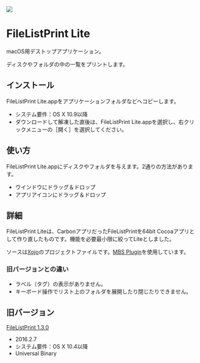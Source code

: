 ![](https://i.imgur.com/HG2oFy4.png)


# FileListPrint Lite
macOS用デストップアプリケーション。

ディスクやフォルダの中の一覧をプリントします。

## インストール
FileListPrint Lite.appをアプリケーションフォルダなどへコピーします。
* システム要件：OS X 10.9以降
* ダウンロードして解凍した直後は、FileListPrint Lite.appを選択し、右クリックメニューの［開く］を選択してください。

## 使い方
FileListPrint Lite.appにディスクやフォルダを与えます。2通りの方法があります。
* ウインドウにドラッグ＆ドロップ
* アプリアイコンにドラッグ＆ドロップ

## 詳細
FileListPrint Liteは、CarbonアプリだったFileListPrintを64bit Cocoaアプリとして作り直したものです。機能を必要最小限に絞ってLiteとしました。

ソースは[Xojo](https://www.xojo.com/)のプロジェクトファイルです。[MBS Plugin](https://www.monkeybreadsoftware.de/xojo/)を使用しています。

### 旧バージョンとの違い
* ラベル（タグ）の表示がありません。
* キーボード操作でリスト上のフォルダを展開したり閉じたりできません。

## 旧バージョン
[FileListPrint 1.3.0](https://tama-san.com/filelistprint/)
* 2016.2.7
* システム要件：OS X 10.4以降
* Universal Binary
